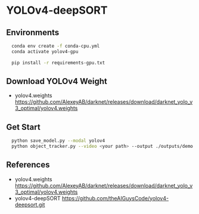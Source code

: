 # YOLOv4-deepSORT

## Environments
```bash
  conda env create -f conda-cpu.yml
  conda activate yolov4-gpu
  
  pip install -r requirements-gpu.txt
```

## Download YOLOv4 Weight
- yolov4.weights https://github.com/AlexeyAB/darknet/releases/download/darknet_yolo_v3_optimal/yolov4.weights

## Get Start
```bash
  python save_model.py --modal yolov4
  python object_tracker.py --video <your path> --output ./outputs/demo.avi --model yolov4
```

## References  
- yolov4.weights https://github.com/AlexeyAB/darknet/releases/download/darknet_yolo_v3_optimal/yolov4.weights
- yolov4-deepSORT https://github.com/theAIGuysCode/yolov4-deepsort.git

